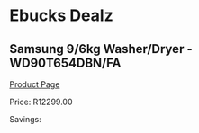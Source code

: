 
# Ebucks Dealz
## Samsung 9/6kg Washer/Dryer - WD90T654DBN/FA
[Product Page](https://www.ebucks.com/web/shop/productSelected.do?prodId=1209582717&catId=704981826)

Price: R12299.00

Savings: 


	